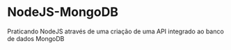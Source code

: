 # NodeJS-MongoDB
Praticando NodeJS através de uma criação de uma API integrado ao banco de dados MongoDB
